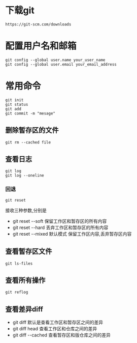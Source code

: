 # 下载git

```
https://git-scm.com/downloads
```

# 配置用户名和邮箱

```
git config --global user.name your_user_name
git config --global user.email your_email_address

```

# 常用命令

```
git init
git status
git add
git commit -m "mesage"

```

## 删除暂存区的文件

```
git rm --cached file
```

## 查看日志

```
git log
git log --oneline
```

### 回退

```
git reset

```

接收三种参数,分别是

- git reset  --soft 保留工作区和暂存区的所有内容
- git reset --hard 丢弃工作区和暂存区的所有内容
- git reset --mixed 默认模式 保留工作区内容,丢弃暂存区内容

## 查看暂存区文件

```
git ls-files
```

## 查看所有操作

```
git reflog
```

## 查看差异diff

- git diff  默认是查看工作区和暂存区之间的差异
- git diff head 查看工作区和仓库之间的差异
- git diff --cached 查看暂存区和版仓库之间的差异
